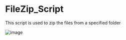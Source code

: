 # FileZip_Script

This script is used to zip the files from a specified folder

![image](https://github.com/manasch19/FileZip_Script/assets/97012694/f0c04044-fbb1-4d05-9c62-899af625f531)
